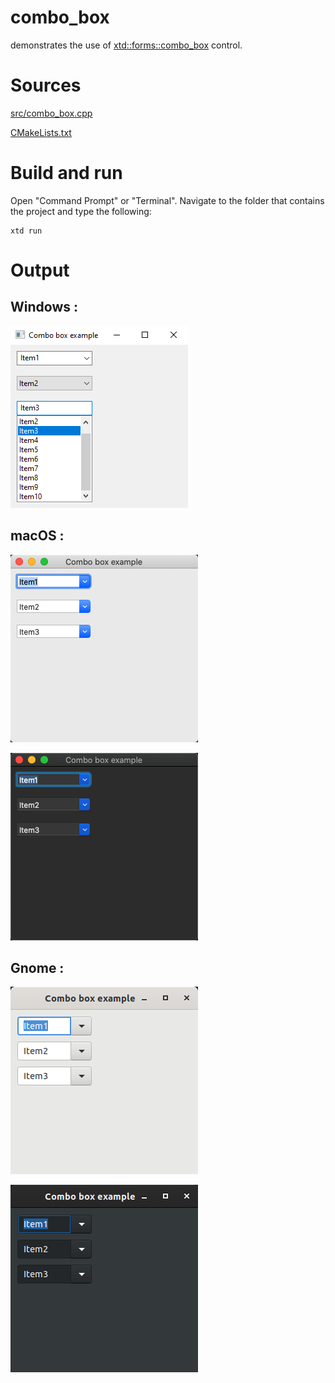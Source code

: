 # combo_box

demonstrates the use of [xtd::forms::combo_box](../../../src/xtd_forms/include/xtd/forms/combo_box.hpp) control.

# Sources

[src/combo_box.cpp](src/combo_box.cpp)

[CMakeLists.txt](CMakeLists.txt)

# Build and run

Open "Command Prompt" or "Terminal". Navigate to the folder that contains the project and type the following:

```shell
xtd run
```

# Output

## Windows :

![Screenshot](../../../docs/pictures/examples/combo_box_w.png)

## macOS :

![Screenshot](../../../docs/pictures/examples/combo_box_m.png)

![Screenshot](../../../docs/pictures/examples/combo_box_md.png)

## Gnome :

![Screenshot](../../../docs/pictures/examples/combo_box_g.png)

![Screenshot](../../../docs/pictures/examples/combo_box_gd.png)
